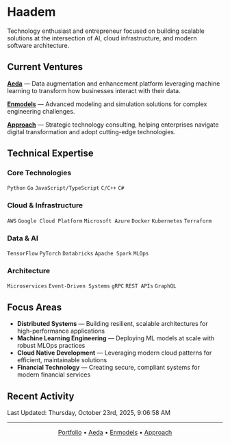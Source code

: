 # Haadem

Technology enthusiast and entrepreneur focused on building scalable solutions at the intersection of AI, cloud infrastructure, and modern software architecture.

## Current Ventures

**[Aeda](https://aeda.no)** — Data augmentation and enhancement platform leveraging machine learning to transform how businesses interact with their data.

**[Enmodels](https://enmodels.com)** — Advanced modeling and simulation solutions for complex engineering challenges.

**[Approach](https://approach.no)** — Strategic technology consulting, helping enterprises navigate digital transformation and adopt cutting-edge technologies.

## Technical Expertise

### Core Technologies
`Python` `Go` `JavaScript/TypeScript` `C/C++` `C#`

### Cloud & Infrastructure
`AWS` `Google Cloud Platform` `Microsoft Azure` `Docker` `Kubernetes` `Terraform`

### Data & AI
`TensorFlow` `PyTorch` `Databricks` `Apache Spark` `MLOps`

### Architecture
`Microservices` `Event-Driven Systems` `gRPC` `REST APIs` `GraphQL`

## Focus Areas

- **Distributed Systems** — Building resilient, scalable architectures for high-performance applications
- **Machine Learning Engineering** — Deploying ML models at scale with robust MLOps practices
- **Cloud Native Development** — Leveraging modern cloud patterns for efficient, maintainable solutions
- **Financial Technology** — Creating secure, compliant systems for modern financial services

## Recent Activity

<!--RECENT_ACTIVITY:start-->
<!--RECENT_ACTIVITY:end-->

<!--RECENT_ACTIVITY:last_update-->
Last Updated: Thursday, October 23rd, 2025, 9:06:58 AM
<!--RECENT_ACTIVITY:last_update_end-->

---

<div align="center">
  <a href="https://haadem.tech">Portfolio</a> •
  <a href="https://aeda.no">Aeda</a> •
  <a href="https://enmodels.com">Enmodels</a> •
  <a href="https://approach.no">Approach</a>
</div>

